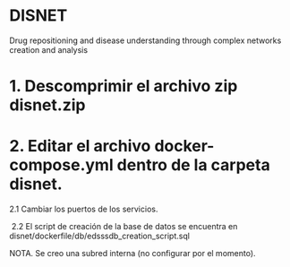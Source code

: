 # DISNET
Drug repositioning and disease understanding through complex networks creation and analysis

# 1. Descomprimir el archivo zip disnet.zip
# 2. Editar el archivo docker-compose.yml dentro de la carpeta disnet.

  2.1 Cambiar los puertos de los servicios.
  
  2.2 El script de creación de la base de datos se encuentra en disnet/dockerfile/db/edsssdb_creation_script.sql
  
  NOTA. Se creo una subred interna (no configurar por el momento).


